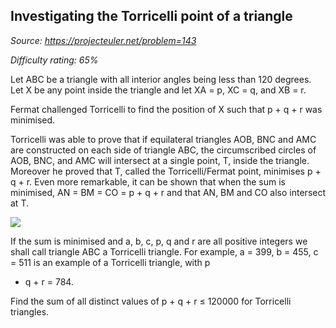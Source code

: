 Investigating the Torricelli point of a triangle
------------------------------------------------

*Source: https://projecteuler.net/problem=143*


*Difficulty rating: 65%*

Let ABC be a triangle with all interior angles being less than 120
degrees. Let X be any point inside the triangle and let XA = p, XC = q,
and XB = r.

Fermat challenged Torricelli to find the position of X such that p + q +
r was minimised.

Torricelli was able to prove that if equilateral triangles AOB, BNC and
AMC are constructed on each side of triangle ABC, the circumscribed
circles of AOB, BNC, and AMC will intersect at a single point, T, inside
the triangle. Moreover he proved that T, called the Torricelli/Fermat
point, minimises p + q + r. Even more remarkable, it can be shown that
when the sum is minimised, AN = BM = CO = p + q + r and that AN, BM and
CO also intersect at T.

![](project/images/p143_torricelli.gif)

If the sum is minimised and a, b, c, p, q and r are all positive
integers we shall call triangle ABC a Torricelli triangle. For example,
a = 399, b = 455, c = 511 is an example of a Torricelli triangle, with p
+ q + r = 784.

Find the sum of all distinct values of p + q + r ≤ 120000 for Torricelli
triangles.
